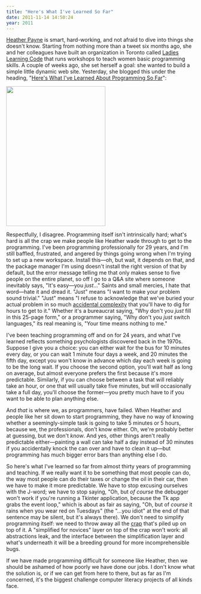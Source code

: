 ```yaml
---
title: "Here's What I've Learned So Far"
date: 2011-11-14 14:50:24
year: 2011
---
```

<a href="http://heatherpayne.ca/">Heather Payne</a> is smart, hard-working, and not afraid to dive into things she doesn't know. Starting from nothing more than a tweet six months ago, she and her colleagues have built an organization in Toronto called <a href="http://ladieslearningcode.com/">Ladies Learning Code</a> that runs workshops to teach women basic programming skills. A couple of weeks ago, she set herself a goal: she wanted to build a simple little dynamic web site. Yesterday, she blogged this under the heading, "<a href="http://heatherpayne.ca/heres-what-ive-learned-about-programming-so-far">Here's What I've Learned About Programming So Far</a>":

<img src="{{'/files/2011/11/l.jpg' | relative_url}}" width="265" height="374" class="centered">

Respectfully, I disagree. Programming itself isn't intrinsically hard; what's hard is all the crap we make people like Heather wade through to get to the programming. I've been programming professionally for 29 years, and I'm still baffled, frustrated, and angered by things going wrong when I'm trying to set up a new workspace. Install this—oh, but wait, it depends on that, and the package manager I'm using doesn't install the right version of that by default, but the error message telling me that only makes sense to five people on the entire planet, so off I go to a Q&amp;A site where someone inevitably says, "It's easy—you <em>just</em>…" Saints and small mercies, I hate that word—hate it and dread it. "Just" means "I want to make your problem sound trivial." "Just" means "I refuse to acknowledge that we've buried your actual problem in so much <a href="http://en.wikipedia.org/wiki/Accidental_complexity">accidental complexity</a> that you'll have to dig for hours to get to it." Whether it's a bureaucrat saying, "Why don't you <em>just</em> fill in this 25-page form," or a programmer saying, "Why don't you <em>just</em> switch languages," its real meaning is, "Your time means nothing to me."

I've been teaching programming off and on for 24 years, and what I've learned reflects something psychologists discovered back in the 1970s. Suppose I give you a choice: you can either wait for the bus for 10 minutes every day, or you can wait 1 minute four days a week, and 20 minutes the fifth day, except you won't know in advance which day each week is going to be the long wait.  If you choose the second option, you'll wait half as long on average, but almost everyone prefers the first because it's more predictable. Similarly, if you can choose between a task that will reliably take an hour, or one that will usually take five minutes, but will occasionally take a full day, you'll choose the former—you pretty much have to if you want to be able to plan anything else.

And <em>that</em> is where we, as programmers, have failed. When Heather and people like her sit down to start programming, they have no way of knowing whether a seemingly-simple task is going to take 5 minutes or 5 hours, because we, the professionals, don't know either. Oh, we're probably better at guessing, but we don't <em>know</em>. And yes, other things aren't really predictable either—painting a wall can take half a day instead of 30 minutes if you accidentally knock the can over and have to clean it up—but programming has much bigger error bars than anything else I do.

So here's what I've learned so far from almost thirty years of programming and teaching. If we really want it to be something that most people can do, the way most people can do their taxes or change the oil in their car, then we have to make it more predictable. We have to stop excusing ourselves with the J-word; we have to stop saying, "Oh, but <em>of course</em> the debugger won't work if you're running a Tkinter application, because the Tk app grabs the event loop," which is about as fair as saying, "Oh, but of <em>course</em> it rains when you wear red on Tuesdays" (the "…you idiot" at the end of that sentence may be silent, but it's always there). We don't need to simplify programming itself: we need to throw away all the <a href="http://ygamretuta.me/2011/05/27/install-pil-in-ubuntu-natty-python27-virtualen/">crap</a> that's piled up on top of it. A "simplified for novices" layer on top of the crap won't work: all abstractions leak, and the interface between the simplification layer and what's underneath it will be a breeding ground for more incomprehensible bugs.

If we have made programming difficult for someone like Heather, then we should be ashamed of how poorly we have done our jobs. I don't know what the solution is, or if we can get from here to there, but as far as I'm concerned, it's the biggest challenge computer literacy projects of all kinds face.
